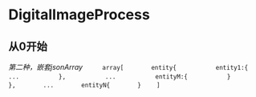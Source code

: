 # DigitalImageProcess
## 从0开始

*第二种，嵌套jsonArray*
　　` array[
　　　　entity{
　　　　　　entity1:{
　　　　　　　　...
　　　　　　},
　　　　　　...
　　　　　　entityM:{
　　　　　　}
　　　　},
　　　　...
　　　　entityN{
　　　　}
　　]`
